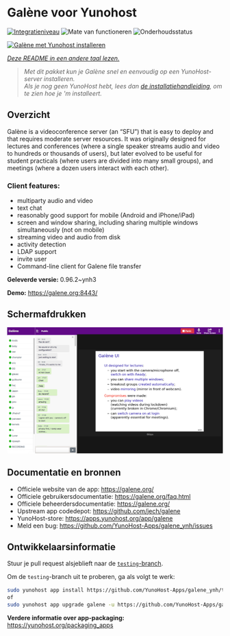 <!--
NB: Deze README is automatisch gegenereerd door <https://github.com/YunoHost/apps/tree/master/tools/readme_generator>
Hij mag NIET handmatig aangepast worden.
-->

# Galène voor Yunohost

[![Integratieniveau](https://apps.yunohost.org/badge/integration/galene)](https://ci-apps.yunohost.org/ci/apps/galene/)
![Mate van functioneren](https://apps.yunohost.org/badge/state/galene)
![Onderhoudsstatus](https://apps.yunohost.org/badge/maintained/galene)

[![Galène met Yunohost installeren](https://install-app.yunohost.org/install-with-yunohost.svg)](https://install-app.yunohost.org/?app=galene)

*[Deze README in een andere taal lezen.](./ALL_README.md)*

> *Met dit pakket kun je Galène snel en eenvoudig op een YunoHost-server installeren.*  
> *Als je nog geen YunoHost hebt, lees dan [de installatiehandleiding](https://yunohost.org/install), om te zien hoe je 'm installeert.*

## Overzicht

Galène is a videoconference server (an “SFU”) that is easy to deploy and that requires moderate server resources. It was originally designed for lectures and conferences (where a single speaker streams audio and video to hundreds or thousands of users), but later evolved to be useful for student practicals (where users are divided into many small groups), and meetings (where a dozen users interact with each other).

### Client features:

- multiparty audio and video
- text chat
- reasonably good support for mobile (Android and iPhone/iPad)
- screen and window sharing, including sharing multiple windows simultaneously (not on mobile)
- streaming video and audio from disk
- activity detection
- LDAP support
- invite user
- Command-line client for Galene file transfer


**Geleverde versie:** 0.96.2~ynh3

**Demo:** <https://galene.org:8443/>

## Schermafdrukken

![Schermafdrukken van Galène](./doc/screenshots/screenshot.png)

## Documentatie en bronnen

- Officiele website van de app: <https://galene.org/>
- Officiele gebruikersdocumentatie: <https://galene.org/faq.html>
- Officiele beheerdersdocumentatie: <https://galene.org/>
- Upstream app codedepot: <https://github.com/jech/galene>
- YunoHost-store: <https://apps.yunohost.org/app/galene>
- Meld een bug: <https://github.com/YunoHost-Apps/galene_ynh/issues>

## Ontwikkelaarsinformatie

Stuur je pull request alsjeblieft naar de [`testing`-branch](https://github.com/YunoHost-Apps/galene_ynh/tree/testing).

Om de `testing`-branch uit te proberen, ga als volgt te werk:

```bash
sudo yunohost app install https://github.com/YunoHost-Apps/galene_ynh/tree/testing --debug
of
sudo yunohost app upgrade galene -u https://github.com/YunoHost-Apps/galene_ynh/tree/testing --debug
```

**Verdere informatie over app-packaging:** <https://yunohost.org/packaging_apps>
